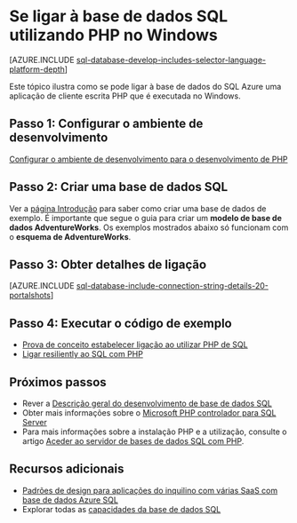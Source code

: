 <properties
    pageTitle="Se ligar à base de dados SQL utilizando PHP no Windows | Microsoft Azure"
    description="Apresenta um programa PHP de exemplo que se liga à base de dados do SQL Azure a partir de um cliente do Windows e fornece ligações para os componentes de software necessário necessários pelo cliente."
    services="sql-database"
    documentationCenter=""
    authors="meet-bhagdev"
    manager="jhubbard"
    editor=""/>


<tags
    ms.service="sql-database"
    ms.workload="drivers"
    ms.tgt_pltfrm="na"
    ms.devlang="php"
    ms.topic="article"
    ms.date="10/03/2016"
    ms.author="meetb"/>


# <a name="connect-to-sql-database-by-using-php-on-windows"></a>Se ligar à base de dados SQL utilizando PHP no Windows


[AZURE.INCLUDE [sql-database-develop-includes-selector-language-platform-depth](../../includes/sql-database-develop-includes-selector-language-platform-depth.md)] 


Este tópico ilustra como se pode ligar à base de dados do SQL Azure uma aplicação de cliente escrita PHP que é executada no Windows.

## <a name="step-1--configure-development-environment"></a>Passo 1: Configurar o ambiente de desenvolvimento

[Configurar o ambiente de desenvolvimento para o desenvolvimento de PHP](https://msdn.microsoft.com/library/mt720663.aspx)

## <a name="step-2-create-a-sql-database"></a>Passo 2: Criar uma base de dados SQL

Ver a [página Introdução](sql-database-get-started.md) para saber como criar uma base de dados de exemplo.  É importante que segue o guia para criar um **modelo de base de dados AdventureWorks**. Os exemplos mostrados abaixo só funcionam com o **esquema de AdventureWorks**.


## <a name="step-3-get-connection-details"></a>Passo 3: Obter detalhes de ligação

[AZURE.INCLUDE [sql-database-include-connection-string-details-20-portalshots](../../includes/sql-database-include-connection-string-details-20-portalshots.md)]


## <a name="step-4-run-sample-code"></a>Passo 4: Executar o código de exemplo

* [Prova de conceito estabelecer ligação ao utilizar PHP de SQL](https://msdn.microsoft.com/library/mt720665.aspx)
* [Ligar resiliently ao SQL com PHP](https://msdn.microsoft.com/library/mt720667.aspx)


## <a name="next-steps"></a>Próximos passos

* Rever a [Descrição geral do desenvolvimento de base de dados SQL](sql-database-develop-overview.md)
* Obter mais informações sobre o [Microsoft PHP controlador para SQL Server](https://msdn.microsoft.com/library/dn865013.aspx)
* Para mais informações sobre a instalação PHP e a utilização, consulte o artigo [Aceder ao servidor de bases de dados SQL com PHP](http://social.technet.microsoft.com/wiki/contents/articles/1258.accessing-sql-server-databases-from-php.aspx).

## <a name="additional-resources"></a>Recursos adicionais 

* [Padrões de design para aplicações do inquilino com várias SaaS com base de dados Azure SQL](sql-database-design-patterns-multi-tenancy-saas-applications.md)
* Explorar todas as [capacidades da base de dados SQL](https://azure.microsoft.com/services/sql-database/)
